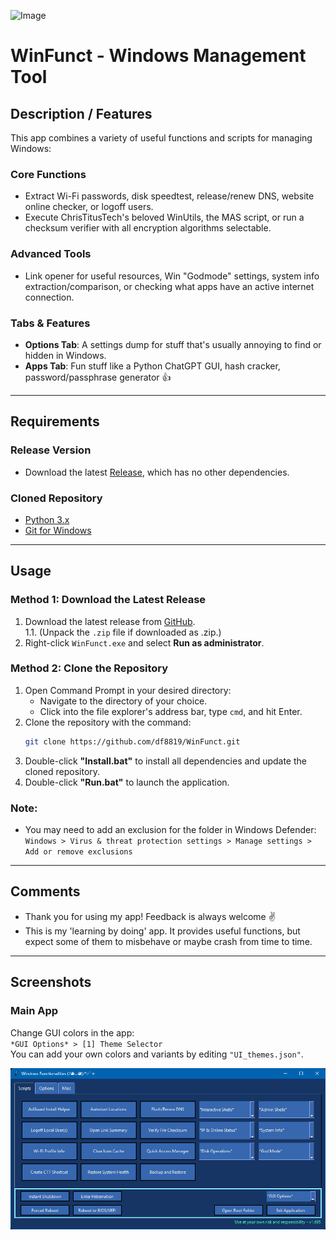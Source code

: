 ![Image](WinFunct.ico)

# WinFunct - Windows Management Tool

## Description / Features

This app combines a variety of useful functions and scripts for managing Windows:

### Core Functions
- Extract Wi-Fi passwords, disk speedtest, release/renew DNS, website online checker, or logoff users.
- Execute ChrisTitusTech's beloved WinUtils, the MAS script, or run a checksum verifier with all encryption algorithms selectable.

### Advanced Tools
- Link opener for useful resources, Win "Godmode" settings, system info extraction/comparison, or checking what apps have an active internet connection.

### Tabs & Features
- **Options Tab**: A settings dump for stuff that's usually annoying to find or hidden in Windows.
- **Apps Tab**: Fun stuff like a Python ChatGPT GUI, hash cracker, password/passphrase generator 👍

---

## Requirements

### Release Version
- Download the latest [Release](https://github.com/df8819/WinFunct/releases), which has no other dependencies.

### Cloned Repository
- [Python 3.x](https://www.python.org/downloads/)
- [Git for Windows](https://git-scm.com/downloads)

---

## Usage

### Method 1: Download the Latest Release
1. Download the latest release from [GitHub](https://github.com/df8819/WinFunct/releases).  
1.1. (Unpack the `.zip` file if downloaded as .zip.)
3. Right-click `WinFunct.exe` and select **Run as administrator**.

### Method 2: Clone the Repository
1. Open Command Prompt in your desired directory:
   - Navigate to the directory of your choice.
   - Click into the file explorer's address bar, type `cmd`, and hit Enter.
2. Clone the repository with the command:  
   ```bash
   git clone https://github.com/df8819/WinFunct.git
   ```
3. Double-click **"Install.bat"** to install all dependencies and update the cloned repository.
4. Double-click **"Run.bat"** to launch the application.

### Note:
- You may need to add an exclusion for the folder in Windows Defender:  
  `Windows > Virus & threat protection settings > Manage settings > Add or remove exclusions`

---

## Comments

- Thank you for using my app! Feedback is always welcome ✌️
- This is my 'learning by doing' app. It provides useful functions, but expect some of them to misbehave or maybe crash from time to time.

---

## Screenshots

### Main App
Change GUI colors in the app:  
`*GUI Options* > [1] Theme Selector`  
You can add your own colors and variants by editing `"UI_themes.json"`.

![Image](GUI_Pics/2025-01-14-1736867539.png)
<!--
![Image](GUI_Pics/2025-01-14-1736867664.png)

<hr style="border: 5px solid;" />

## Screenshots - Functions

![Image](GUI_Pics/2024-12-01-1733044625.png)
![Image](GUI_Pics/2024-12-01-1733044650.png)
![Image](GUI_Pics/2024-12-01-1733044732.png)
![Image](GUI_Pics/2024-12-01-1733044831.png)
![Image](GUI_Pics/2024-12-01-1733044887.png)
![Image](GUI_Pics/2024-12-01-1733044899.png)
![Image](GUI_Pics/2024-12-01-1733044966.png)
![Image](GUI_Pics/2024-12-01-1733044984.png)
![Image](GUI_Pics/2024-12-01-1733045009.png)
-->